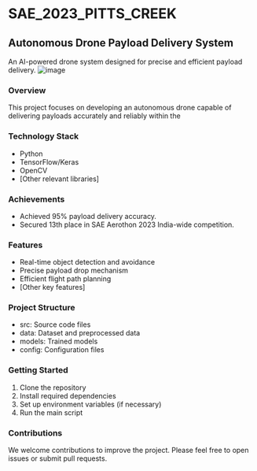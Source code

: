 # SAE_2023_PITTS_CREEK
## Autonomous Drone Payload Delivery System

An AI-powered drone system designed for precise and efficient payload delivery.
![image](https://github.com/user-attachments/assets/ae0feee9-1cbd-4b42-93b9-b2f341245cec)

### Overview
This project focuses on developing an autonomous drone capable of delivering payloads accurately and reliably within the 
### Technology Stack
* Python
* TensorFlow/Keras
* OpenCV
* [Other relevant libraries]

### Achievements
* Achieved 95% payload delivery accuracy.
* Secured 13th place in SAE Aerothon 2023 India-wide competition.

### Features
* Real-time object detection and avoidance
* Precise payload drop mechanism
* Efficient flight path planning
* [Other key features]

### Project Structure
* src: Source code files
* data: Dataset and preprocessed data
* models: Trained models
* config: Configuration files

### Getting Started
1. Clone the repository
2. Install required dependencies
3. Set up environment variables (if necessary)
4. Run the main script

### Contributions
We welcome contributions to improve the project. Please feel free to open issues or submit pull requests.

